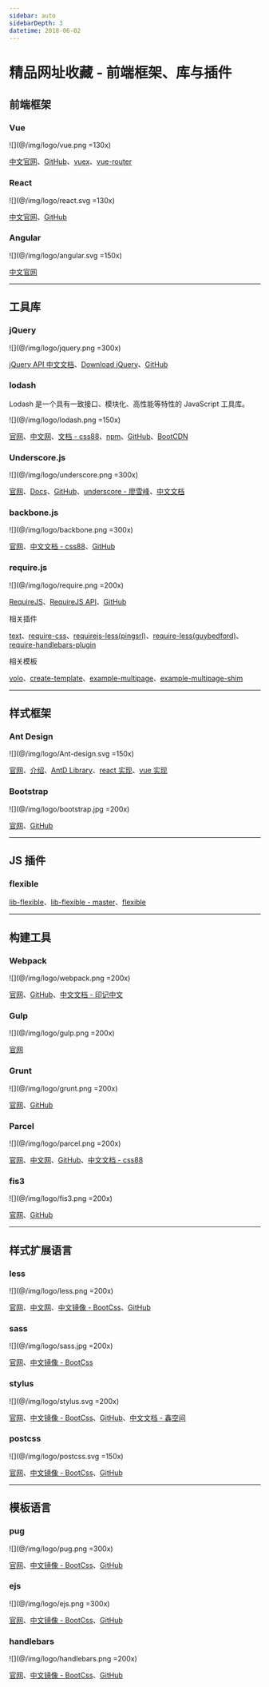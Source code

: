 ```yaml
---
sidebar: auto
sidebarDepth: 3
datetime: 2018-06-02
---
```


# 精品网址收藏 - 前端框架、库与插件

## 前端框架

### Vue

![](@/img/logo/vue.png =130x)

[中文官网](https://cn.vuejs.org/)、[GitHub](https://github.com/vuejs/vue)、[vuex](https://vuex.vuejs.org/zh-cn/)、[vue-router](https://router.vuejs.org/zh-cn/)

### React

![](@/img/logo/react.svg =130x)

[中文官网](https://doc.react-china.org/)、[GitHub](https://github.com/facebook/react/)

### Angular

![](@/img/logo/angular.svg =150x)

[中文官网](https://www.angular.cn/)


---


## 工具库

### jQuery

![](@/img/logo/jquery.png =300x)

[jQuery API 中文文档](https://www.jquery123.com/)、[Download jQuery](http://jquery.com/download/)、[GitHub](https://github.com/jquery/jquery)


### lodash

Lodash 是一个具有一致接口、模块化、高性能等特性的 JavaScript 工具库。

![](@/img/logo/lodash.png =150x)

[官网](https://lodash.com/)、[中文网](https://www.lodashjs.com/)、[文档 - css88](http://www.css88.com/doc/lodash/)、[npm](https://www.npmjs.com/package/lodash)、[GitHub](https://github.com/lodash/lodash)、[BootCDN](http://www.bootcdn.cn/lodash.js/)


### Underscore.js

![](@/img/logo/underscore.png =300x)

[官网](http://underscorejs.org/)、[Docs](http://underscorejs.org/docs/underscore.html)、[GitHub](https://github.com/jashkenas/underscore)、[underscore - 廖雪峰](https://www.liaoxuefeng.com/wiki/001434446689867b27157e896e74d51a89c25cc8b43bdb3000/001450370530539bc6e0e3dc02c4d3bb79993a8cde056b5000)、[中文文档](http://www.xgllseo.com/underscorejs/)


### backbone.js

![](@/img/logo/backbone.png =300x)

[官网](http://backbonejs.org/)、[中文文档 - css88](http://www.css88.com/doc/backbone/)、[GitHub](https://github.com/jashkenas/backbone)


### require.js

![](@/img/logo/require.png =200x)

[RequireJS](http://requirejs.org/)、[RequireJS API](http://requirejs.org/docs/api.html)、[GitHub](https://github.com/requirejs/requirejs)

相关插件

[text](https://github.com/requirejs/text)、[require-css](https://github.com/guybedford/require-css)、[requirejs-less(pingsrl)](https://github.com/pingsrl/requirejs-less)、[require-less(guybedford)](https://github.com/guybedford/require-less)、[require-handlebars-plugin](https://github.com/SlexAxton/require-handlebars-plugin)

相关模板

[volo](https://github.com/volojs/volo)、[create-template](https://github.com/volojs/create-template)、[example-multipage](https://github.com/requirejs/example-multipage)、[example-multipage-shim](https://github.com/requirejs/example-multipage-shim)


---


## 样式框架

### Ant Design

![](@/img/logo/Ant-design.svg =150x)

[官网](https://ant.design/index-cn)、[介绍](https://ant.design/docs/spec/introduce-cn)、[AntD Library](http://library.ant.design/)、[react 实现](https://ant.design/docs/react/introduce-cn)、[vue 实现](https://fe-driver.github.io/vue-beauty)


### Bootstrap

![](@/img/logo/bootstrap.jpg =200x)

[官网](http://www.BootCss.com/)、[GitHub](https://github.com/twbs/bootstrap)


---


## JS 插件

### flexible

[lib-flexible](https://github.com/amfe/lib-flexible/)、[lib-flexible - master](https://github.com/amfe/lib-flexible/tree/master)、[flexible](https://github.com/huainanhai/flexible)


---

## 构建工具

### Webpack

![](@/img/logo/webpack.png =200x)

[官网](https://www.webpackjs.com/)、[GitHub](https://github.com/webpack/webpack)、[中文文档 - 印记中文](https://webpack.docschina.org/)

### Gulp

![](@/img/logo/gulp.png =200x)

[官网](https://www.gulpjs.com.cn/)

### Grunt

![](@/img/logo/grunt.png =200x)

[官网](http://www.gruntjs.net/)、[GitHub](https://github.com/gruntjs/)


### Parcel

![](@/img/logo/parcel.png =200x)

[官网](https://parceljs.org/)、[中文网](https://www.parceljs.cn/)、[GitHub](https://github.com/parcel-bundler/parcel)、[中文文档 - css88](http://www.css88.com/doc/parcel/)


### fis3

![](@/img/logo/fis3.png =200x)

[官网](fis.baidu.com)、[GitHub](https://github.com/fex-team/fis3)

---

## 样式扩展语言

### less

![](@/img/logo/less.png =200x)

[官网](http://lesscss.org/)、[中文网](http://lesscss.cn/)、[中文镜像 - BootCss](http://www.BootCss.com/p/lesscss/)、[GitHub](https://github.com/less/less.js)


### sass

![](@/img/logo/sass.jpg =200x)

[官网](https://www.sasscss.com/)、[中文镜像 - BootCss](https://www.sasscss.com/)


### stylus

![](@/img/logo/stylus.svg =200x)

[官网](http://stylus-lang.com/)、[中文镜像 - BootCss](https://stylus.BootCss.com/)、[GitHub](https://github.com/stylus/stylus/)、[中文文档 - 鑫空间](http://www.zhangxinxu.com/jq/stylus/)

### postcss

![](@/img/logo/postcss.svg =150x)

[官网](https://postcss.org/)、[中文镜像 - BootCss](https://www.postcss.com.cn/)、[GitHub](https://github.com/postcss/postcss)

---

## 模板语言

### pug

![](@/img/logo/pug.png =300x)

[官网](https://pugjs.org/api/getting-started.html)、[中文镜像 - BootCss](https://pug.BootCss.com/api/getting-started.html)、[GitHub](https://github.com/pugjs/pug)


### ejs

![](@/img/logo/ejs.png =300x)


[官网](http://ejs.co/)、[中文镜像 - BootCss](https://ejs.BootCss.com/)、[GitHub](https://github.com/mde/ejs)


### handlebars

![](@/img/logo/handlebars.png =200x)

[官网](http://handlebarsjs.com/)、[中文镜像 - BootCss](https://handlebars.BootCss.com/)、[GitHub](https://github.com/wycats/handlebars.js)


